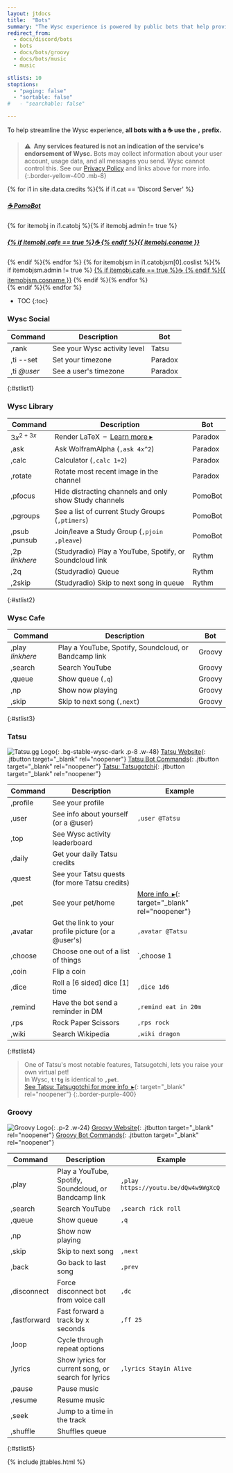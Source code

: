 ```yaml
---
layout: jtdocs
title:  "Bots"
summary: "The Wysc experience is powered by public bots that help provide services with a simple command!"
redirect_from:
  - docs/discord/bots
  - bots
  - docs/bots/groovy
  - docs/bots/music
  - music

stlists: 10
stoptions:
  - "paging: false"
  - "sortable: false"
#   - "searchable: false"

---
```


To help streamline the Wysc experience, **all bots with a ☕ use the `,` prefix.**


> ⚠️&ensp;**Any services featured is not an indication of the service's endorsement of Wysc.** Bots may collect information about your user account, usage data, and all messages you send. Wysc cannot control this. See our [Privacy Policy](/privacy) and links above for more info.
{:.border-yellow-400 .mb-8}


{% for i1 in site.data.credits %}{% if i1.cat == 'Discord Server' %}
<div class="grid grid-cols-2 sm:grid-cols-4 gap-x-4 gap-y-1 pb-4">
<h5 class="mt-0 pt-1 pb-1 leading-5 font-bold">
  <a href="https://github.com/Intery/PomoBot" target="_blank" rel="noopener" class="text-decoration-none break-all">☕ PomoBot</a>
</h5>
{% for itemobj in i1.catobj %}{% if itemobj.admin != true %}
<h5 class="mt-0 pt-1 pb-1 leading-5 font-bold">
  <a href="{{ itemobj.courl }}" target="_blank" rel="noopener" class="text-decoration-none break-all">{% if itemobj.cafe == true %}☕ {% endif %}{{ itemobj.coname }}</a>
</h5>
{% endif %}{% endfor %}
{% for itemobjsm in i1.catobjsm[0].coslist %}{% if itemobjsm.admin != true %}
<a href="{{ itemobjsm.cosurl }}" target="_blank" rel="noopener" class="text-decoration-none break-all p-0 m-0">{% if itemobj.cafe == true %}☕ {% endif %}{{ itemobjsm.cosname }}</a>
{% endif %}{% endfor %}
</div>
{% endif %}{% endfor %}


* TOC
{:toc}


### Wysc Social

|Command|Description|Bot|
|---|---|---|
|,rank|See your Wysc activity level|Tatsu|
|,ti \-\-set|Set your timezone|Paradox|
|,ti *@user*|See a user's timezone|Paradox|
{:#stlist1}


### Wysc Library

|Command|Description|Bot|
|---|---|---|
|$3x^{2+3x}$|Render LaTeX&ensp;&ndash;&ensp;[Learn more &#9656;](/docs/bots/paradox)|Paradox|
|,ask|Ask WolframAlpha (`,ask 4x^2`)|Paradox|
|,calc|Calculator (`,calc 1+2`)|Paradox|
|,rotate|Rotate most recent image in the channel|Paradox|
|,pfocus|Hide distracting channels and only show Study channels|PomoBot|
|,pgroups|See a list of current Study Groups (`,ptimers`)|PomoBot|
|,psub<br>,punsub|Join/leave a Study Group (`,pjoin` `,pleave`)|PomoBot|
|,2p *linkhere*|(Studyradio) Play a YouTube, Spotify, or Soundcloud link|Rythm|
|,2q|(Studyradio) Queue|Rythm|
|,2skip|(Studyradio) Skip to next song in queue|Rythm|
{:#stlist2}


### Wysc Cafe

| Command | Description | Bot |
| --- | --- | --- |
| ,play *linkhere*| Play a YouTube, Spotify, Soundcloud, or Bandcamp link | Groovy |
| ,search| Search YouTube|Groovy|
| ,queue| Show queue (`,q`) |Groovy|
| ,np | Show now playing |Groovy|
| ,skip| Skip to next song (`,next`) |Groovy|
{:#stlist3}


### Tatsu

![Tatsu.gg Logo](https://tatsu.gg/static/Logo.png){: .bg-stable-wysc-dark .p-8 .w-48}
[Tatsu Website](https://tatsu.gg/){: .jtbutton target="_blank" rel="noopener"}
[Tatsu Bot Commands](https://tatsu.fandom.com/){: .jtbutton target="_blank" rel="noopener"}
[Tatsu: Tatsugotchi](https://tatsu.fandom.com/wiki/Tatsugotchi){: .jtbutton target="_blank" rel="noopener"}

|Command|Description|Example|
|---|---|---|
|,profile|See your profile|
|,user|See info about yourself (or a @user)|`,user @Tatsu`|
|,top|See Wysc activity leaderboard|
|,daily|Get your daily Tatsu credits|
|,quest|See your Tatsu quests (for more Tatsu credits)|
|,pet|See your pet/home|[More info&ensp;&#9656;](https://tatsu.fandom.com/wiki/Tatsugotchi){: target="_blank" rel="noopener"}|
|,avatar| Get the link to your profile picture (or a @user's)|`,avatar @Tatsu`|
|,choose|Choose one out of a list of things|`,choose 1 | 2 | 3`|
|,coin |Flip a coin|
|,dice|Roll a [6 sided] dice [1] time|`,dice 1d6`
|,remind|Have the bot send a reminder in DM|`,remind eat in 20m`|
|,rps|Rock Paper Scissors|`,rps rock`|
|,wiki|Search Wikipedia|`,wiki dragon`|
{:#stlist4}

> One of Tatsu's most notable features, Tatsugotchi, lets you raise your own virtual pet!  
> In Wysc, **`t!tg`** is identical to **`,pet`**.  
> [See Tatsu: Tatsugotchi for more info&ensp;&#9656;](https://tatsu.fandom.com/wiki/Tatsugotchi){: target="_blank" rel="noopener"}
{:.border-purple-400}

### Groovy

![Groovy Logo](https://groovy.bot/img/logos/rounded.svg){: .p-2 .w-24}
[Groovy Website](https://groovy.bot/){: .jtbutton target="_blank" rel="noopener"}
[Groovy Bot Commands](https://groovy.bot/commands){: .jtbutton target="_blank" rel="noopener"}


| Command | Description | Example |
| --- | --- | --- |
| ,play | Play a YouTube, Spotify, Soundcloud, or Bandcamp link | `,play https://youtu.be/dQw4w9WgXcQ` |
| ,search| Search YouTube|`,search rick roll`|
| ,queue| Show queue |`,q`|
| ,np | Show now playing |
| ,skip| Skip to next song |`,next`|
| ,back | Go back to last song |`,prev`|
| ,disconnect | Force disconnect bot from voice call |`,dc`|
| ,fastforward| Fast forward a track by x seconds |`,ff 25`|
| ,loop | Cycle through repeat options |
| ,lyrics | Show lyrics for current song, or search for lyrics | `,lyrics Stayin Alive` |
| ,pause | Pause music |
| ,resume | Resume music |
| ,seek | Jump to a time in the track |
| ,shuffle | Shuffles queue |
{:#stlist5}

{% include jttables.html %}
